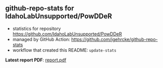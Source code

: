 ## github-repo-stats for IdahoLabUnsupported/PowDDeR

- statistics for repository https://github.com/IdahoLabUnsupported/PowDDeR
- managed by GitHub Action: https://github.com/jgehrcke/github-repo-stats
- workflow that created this README: `update-stats`

**Latest report PDF**: [report.pdf](https://github.com/idaholab/repository-statistics/raw/main/IdahoLabUnsupported/PowDDeR/latest-report/report.pdf)

